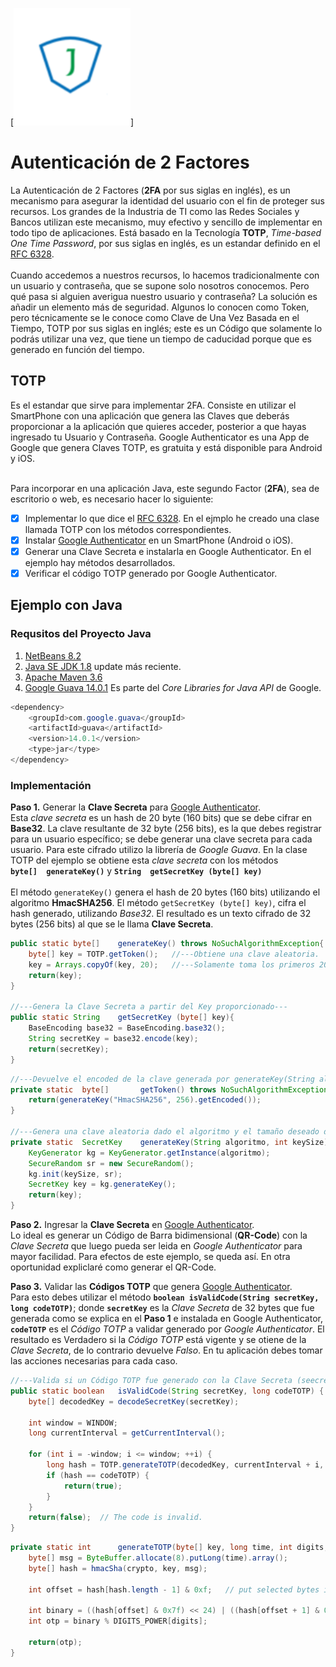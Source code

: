 [![](https://github.com/jmedinaJBM/TOTP/blob/master/Logo_v4.png)]
# Autenticación de 2 Factores
La Autenticación de 2 Factores (**2FA** por sus siglas en inglés), es un mecanismo para asegurar la identidad del usuario con el fin de proteger sus recursos. Los grandes de la Industria de TI como las Redes Sociales y Bancos utilizan este mecanismo, muy efectivo y sencillo de implementar en todo tipo de aplicaciones. Está basado en la Tecnología **TOTP**, *Time-based One Time Password*, por sus siglas en inglés, es un estandar definido en el [RFC 6328][rfc6328].
<br/><br/>
Cuando accedemos a nuestros recursos, lo hacemos tradicionalmente con un usuario y contraseña, que se supone solo nosotros conocemos. Pero qué pasa si alguien averigua nuestro usuario y contraseña? La solución es añadir un elemento más de seguridad. Algunos lo conocen como Token, pero técnicamente se le conoce como Clave de Una Vez Basada en el Tiempo, TOTP por sus siglas en inglés; este es un Código que solamente lo podrás utilizar una vez, que tiene un tiempo de caducidad porque que es generado en función del tiempo.

## TOTP
Es el estandar que sirve para implementar 2FA. Consiste en utilizar el SmartPhone con una aplicación que genera las Claves que deberás proporcionar a la aplicación que quieres acceder, posterior a que hayas ingresado tu Usuario y Contraseña. Google Authenticator es una App de Google que genera Claves TOTP, es gratuita y está disponible para Android y iOS.<br/><br/>

Para incorporar en una aplicación Java, este segundo Factor (**2FA**), sea de escritorio o web, es necesario hacer lo siguiente:
- [x] Implementar lo que dice el [RFC 6328][rfc6328]. En el ejmplo he creado una clase llamada TOTP con los métodos correspondientes. 
- [x] Instalar [Google Authenticator][googleauthtenticator] en un SmartPhone (Android o iOS).
- [x] Generar una Clave Secreta e instalarla en Google Authenticator. En el ejemplo hay métodos desarrollados.
- [x] Verificar el código TOTP generado por Google Authenticator.

## Ejemplo con Java

### Requsitos del Proyecto Java
1. [NetBeans 8.2](https://netbeans.org/downloads/)
2. [Java SE JDK 1.8](https://www.oracle.com/technetwork/java/javase/downloads/jdk8-downloads-2133151.html?fbclid=IwAR21GQMtgfZY7ZzLscX538bwGPkzqT8ap2jXCFUy0Ycnmxqy4hEDja7XPJo) update más reciente.
3. [Apache Maven 3.6](https://www-us.apache.org/dist/maven/maven-3/3.6.0/binaries/apache-maven-3.6.0-bin.zip?fbclid=IwAR2pO8S7v5Frm0eKYDoTemFWSu7w0fIYOIXsDrmrthNlUKGHQbF6uN5TkoM)
4. [Google Guava 14.0.1](https://repo1.maven.org/maven2/com/google/guava/guava/14.0.1/) Es parte del *Core Libraries for Java API* de Google.
```java
<dependency>
    <groupId>com.google.guava</groupId>
    <artifactId>guava</artifactId>
    <version>14.0.1</version>
    <type>jar</type>
</dependency>
```
### Implementación
**Paso 1.** Generar la **Clave Secreta** para [Google Authenticator][googleauthtenticator]. <br/>Esta *clave secreta* es un hash de 20 byte (160 bits) que se debe cifrar en **Base32**. La clave resultante de 32 byte (256 bits), es la que debes registrar para un usuario específico; se debe generar una clave secreta para cada usuario. Para este cifrado utilizo la librería de *Google Guava*. En la clase TOTP del ejemplo se obtiene esta *clave secreta* con los métodos <br/> **`byte[]  generateKey()`** y **`String  getSecretKey (byte[] key)`**
<br/><br/>
El método `generateKey()` genera el hash de 20 bytes (160 bits) utilizando el algoritmo **HmacSHA256**. El método `getSecretKey (byte[] key)`, cifra el hash generado, utilizando *Base32*. El resultado es un texto cifrado de 32 bytes (256 bits) al que se le llama **Clave Secreta**.

```java
public static byte[]    generateKey() throws NoSuchAlgorithmException{
    byte[] key = TOTP.getToken();   //---Obtiene una clave aleatoria.
    key = Arrays.copyOf(key, 20);   //---Solamente toma los primeros 20 byte de la clave generada.
    return(key);
}

//---Genera la Clave Secreta a partir del Key proporcionado---
public static String    getSecretKey (byte[] key){
    BaseEncoding base32 = BaseEncoding.base32();
    String secretKey = base32.encode(key);
    return(secretKey);
}
```

```java
//---Devuelve el encoded de la clave generada por generateKey(String algoritmo, int keySize)---
private static  byte[]       getToken() throws NoSuchAlgorithmException{
    return(generateKey("HmacSHA256", 256).getEncoded());
}

//---Genera una clave aleatoria dado el algoritmo y el tamaño deseado de la clave en bits.---
private static  SecretKey    generateKey(String algoritmo, int keySize) throws NoSuchAlgorithmException{
    KeyGenerator kg = KeyGenerator.getInstance(algoritmo);
    SecureRandom sr = new SecureRandom();
    kg.init(keySize, sr);
    SecretKey key = kg.generateKey();
    return(key);
}
```
**Paso 2.** Ingresar la **Clave Secreta** en [Google Authenticator][googleauthtenticator]. <br/>Lo ideal es generar un Código de Barra bidimensional (**QR-Code**) con la *Clave Secreta* que luego pueda ser leida en *Google Authenticator* para mayor facilidad. Para efectos de este ejemplo, se queda así. En otra oportunidad expliclaré como generar el QR-Code.

**Paso 3.** Validar las **Códigos TOTP** que genera [Google Authenticator][googleauthtenticator]. <br/>Para esto debes utilizar el método **`boolean isValidCode(String secretKey, long codeTOTP)`**;  donde **`secretKey`** es la *Clave Secreta* de 32 bytes que fue generada como se explica en el **Paso 1** e instalada en Google Authenticator, **`codeTOTP`** es el *Código TOTP* a validar generado por *Google Authenticator*. El resultado es Verdadero si la *Código TOTP* está vigente y se otiene de la *Clave Secreta*, de lo contrario devuelve *Falso*. En tu aplicación debes tomar las acciones necesarias para cada caso.
```java
//---Valida si un Código TOTP fue generado con la Clave Secreta (seecretKey) y si está vigente---
public static boolean   isValidCode(String secretKey, long codeTOTP) { 
    byte[] decodedKey = decodeSecretKey(secretKey);

    int window = WINDOW; 
    long currentInterval = getCurrentInterval(); 

    for (int i = -window; i <= window; ++i) { 
        long hash = TOTP.generateTOTP(decodedKey, currentInterval + i, PASS_CODE_LENGTH, CRYPTO);  //<--Genera el Código TOTP para compararlo con el que ha generado Google Authenticator utilizando la Clave Secreta (secretKey).
        if (hash == codeTOTP) { 
            return(true); 
        }
    }
    return(false);  // The code is invalid. 
}
```

```java
private static int      generateTOTP(byte[] key, long time, int digits, String crypto) { 
    byte[] msg = ByteBuffer.allocate(8).putLong(time).array(); 
    byte[] hash = hmacSha(crypto, key, msg); 

    int offset = hash[hash.length - 1] & 0xf;   // put selected bytes into result int 

    int binary = ((hash[offset] & 0x7f) << 24) | ((hash[offset + 1] & 0xff) << 16) | ((hash[offset + 2] & 0xff) << 8) | (hash[offset + 3] & 0xff); 
    int otp = binary % DIGITS_POWER[digits];

    return(otp); 
}
```
[rfc6328]: https://tools.ietf.org/html/rfc6238?fbclid=IwAR0gbgA80ZkOYv5FNtd4B_mQb7rsdrOwkIuDofW8Htw_3xPf1QXvf3iP3zk
[googleauthtenticator]: https://chrome.google.com/webstore/detail/authenticator/bhghoamapcdpbohphigoooaddinpkbai?hl=es
